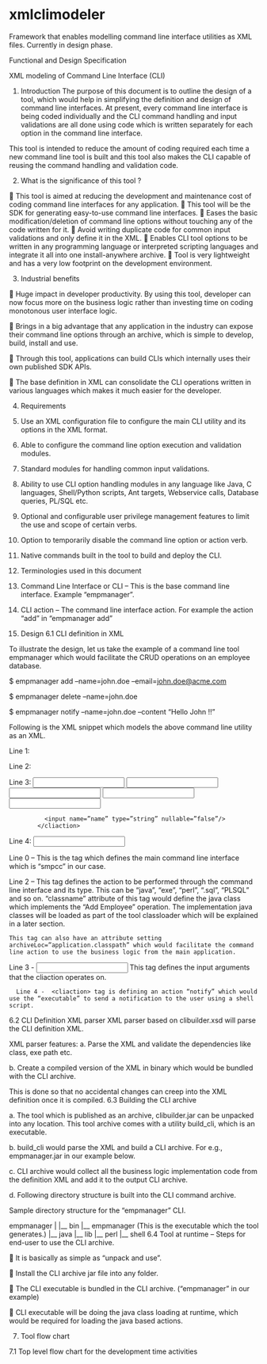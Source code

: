 # xmlclimodeler
Framework that enables modelling command line interface utilities as XML files. Currently in design phase.

Functional and Design Specification

XML modeling of Command Line Interface (CLI)

1.	Introduction
The purpose of this document is to outline the design of a tool, which would help in simplifying the definition and design of command line interfaces. At present, every command line interface is being coded individually and the CLI command handling and input validations are all done using code which is written separately for each option in the command line interface. 

This tool is intended to reduce the amount of coding required each time a new command line tool is built and this tool also makes the CLI capable of reusing the command handling and validation code.

2.	What is the significance of this tool ?

	This tool is aimed at reducing the development and maintenance cost of coding command line interfaces for any application.
	This tool will be the SDK for generating easy-to-use command line interfaces.
	Eases the basic modification/deletion of command line options without touching any of the code written for it.
	Avoid writing duplicate code for common input validations and only define it in the XML.
	Enables CLI tool options to be written in any programming language or interpreted scripting languages and integrate it all into one install-anywhere archive.
	Tool is very lightweight and has a very low footprint on the development environment.

3.	Industrial benefits

	Huge impact in developer productivity. By using this tool, developer can now focus more on the business logic rather than investing time on coding monotonous user interface logic.

	Brings in a big advantage that any application in the industry can expose their command line options through an archive, which is simple to develop, build, install and use.

	Through this tool, applications can build CLIs which internally uses their own published SDK APIs.

	The base definition in XML can consolidate the CLI operations written in various languages which makes it much easier for the developer.

4.	Requirements

1.	Use an XML configuration file to configure the main CLI utility and its options in the XML format.
2.	Able to configure the command line option execution and validation modules.
3.	Standard modules for handling common input validations.
4.	Ability to use CLI option handling modules in any language like Java, C languages, Shell/Python scripts, Ant targets, Webservice calls, Database queries, PL/SQL etc.
5.	Optional and configurable user privilege management features to limit the use and scope of certain verbs.
6.	Option to temporarily disable the command line option or action verb.
7.	Native commands built in the tool to build and deploy the CLI.

5.	Terminologies used in this document

1.	Command Line Interface or CLI – This is the base command line interface. Example “empmanager”.

2.	CLI action – The command line interface action. For example the action “add” in “empmanager add”

6.	Design
6.1	CLI definition in XML

To illustrate the design, let us take the example of a command line tool empmanager which would facilitate the CRUD operations on an employee database.

$ empmanager  add –name=john.doe –email=john.doe@acme.com

$ empmanager delete –name=john.doe

$ empmanager notify –name=john.doe –content “Hello John !!”


Following is the XML snippet which models the above command line utility as an XML.


Line 1: <cli name=”empmanager”>

Line 2:    <cliaction name=”add”
     type=”java” 
     class=”com.example.AddEmp” 
     archiveLoc=”/tmp/emp1.jar”/>

Line 3:	       <input name=”name” type=”string” nullable=”false”/>
		       <input name=”age” type=”number” nullable=”false”/>
		       <input name=”email” type=”string” nullable=”false”/>
		       <input name=”dob” type=”date” nullable=”true”/>
		       <input name=”zipcode” type=”number” nullable=”true”/>
</cliaction>

<cliaction name=”delete” 
    type=”java” 
    class=”com.example.DeleteEmp”      
    archiveLoc=”application.classpath”/>

		      <input name=”name” type=”string” nullable=”false”/>
	        </cliaction>

Line 4:   <cliaction name=”notify” 
                                 type=”exe” 
    executable=”/scratch/send_mail_to_user.ksh”/>
		    <input name=”name” type=”string” nullable=”false”/>
	        </cliaction>
             </cli>


Line 0 – <cli> This is the tag which defines the main command line interface 		           which is “smpcc” in our case.

Line 2 – 	<cliaction> This tag defines the action to be performed through the command line interface and its type. This can be “java”, “exe”, “perl”, “.sql”, “PLSQL” and so on. “classname” attribute of this tag would define the java class which implements the “Add Employee” operation. The implementation java classes will be loaded as part of the tool classloader which will be explained in a later section.

	This tag can also have an attribute setting archiveLoc=”application.classpath” which would facilitate the command line action to use the business logic from the main application.
	

Line 3 - 	<input> This tag defines the input arguments that the cliaction operates on.

      Line 4 - 	<cliaction> tag is defining an action “notify” which would use the “executable” to send a notification to the user using a shell script.

6.2	CLI Definition XML parser
XML parser based on clibuilder.xsd will parse the CLI definition XML.

XML parser features:
a.	Parse the XML and validate the dependencies like class, exe path etc.

b.	Create a compiled version of the XML in binary which would be bundled with the CLI archive. 

This is done so that no accidental changes can creep into the XML definition once it is compiled.
6.3	Building the CLI archive

a.	The tool which is published as an archive, clibuilder.jar can be unpacked into any location. This tool archive comes with a utility build_cli, which is an executable.

b.	build_cli would parse the XML and build a CLI archive. For e.g., empmanager.jar in our example below.

c.	CLI archive would collect all the business logic implementation code from the definition XML and add it to the output CLI archive.

d.	Following directory structure is built into the CLI command archive.

Sample directory structure for the “empmanager” CLI.

empmanager |
		 |__ bin
			 |__ empmanager (This is the executable which the tool generates.)
		 |__ java
		 |__ lib
		 |__ perl
		 |__ shell
6.4	Tool at runtime – Steps for end-user to use the CLI archive.

	It is basically as simple as “unpack and use”.

	Install the CLI archive jar file into any folder.

	The CLI executable is bundled in the CLI archive. (“empmanager” in our example)

	CLI executable will be doing the java class loading at runtime, which would be required for loading the java based actions.





7.	Tool flow chart

7.1	Top level flow chart for the development time activities



